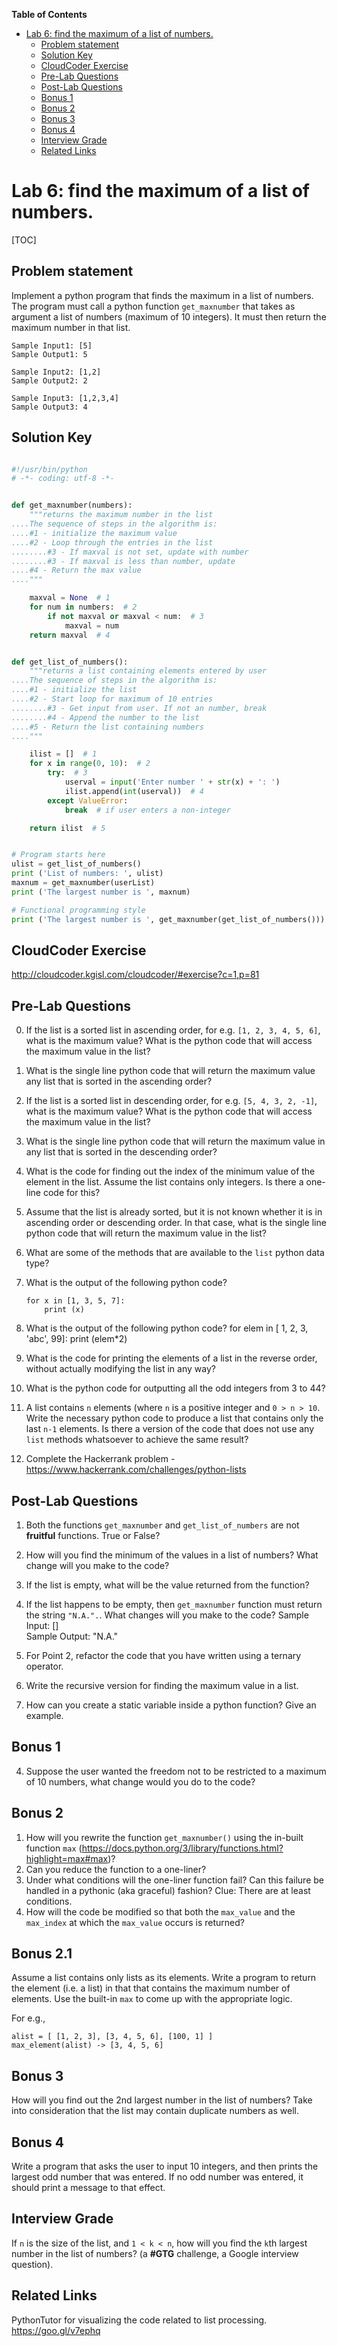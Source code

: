 **Table of Contents**

- [Lab 6: find the maximum of a list of numbers.](#lab-6-find-the-maximum-of-a-list-of-numbers)
  - [Problem statement](#problem-statement)
  - [Solution Key](#solution-key)
  - [CloudCoder Exercise](#cloudcoder-exercise)
  - [Pre-Lab Questions](#pre-lab-questions)
  - [Post-Lab Questions](#post-lab-questions)
  - [Bonus 1](#bonus-1)
  - [Bonus 2](#bonus-2)
  - [Bonus 3](#bonus-3)
  - [Bonus 4](#bonus-4)
  - [Interview Grade](#interview-grade)
  - [Related Links](#related-links)

# Lab 6: find the maximum of a list of numbers.

[TOC]

## Problem statement

Implement a python program that finds the maximum in a list of numbers. The program must call a python function `get_maxnumber` that takes as argument a list of numbers (maximum of 10 integers). It must then return the maximum number in that list.

    Sample Input1: [5]
    Sample Output1: 5

    Sample Input2: [1,2]
    Sample Output2: 2

    Sample Input3: [1,2,3,4]
    Sample Output3: 4

## Solution Key

```python

#!/usr/bin/python
# -*- coding: utf-8 -*-


def get_maxnumber(numbers):
    """returns the maximum number in the list
....The sequence of steps in the algorithm is:
....#1 - initialize the maximum value
....#2 - Loop through the entries in the list
........#3 - If maxval is not set, update with number
........#3 - If maxval is less than number, update
....#4 - Return the max value
...."""

    maxval = None  # 1
    for num in numbers:  # 2
        if not maxval or maxval < num:  # 3
            maxval = num
    return maxval  # 4


def get_list_of_numbers():
    """returns a list containing elements entered by user
....The sequence of steps in the algorithm is:
....#1 - initialize the list
....#2 - Start loop for maximum of 10 entries
........#3 - Get input from user. If not an number, break
........#4 - Append the number to the list
....#5 - Return the list containing numbers
...."""

    ilist = []  # 1
    for x in range(0, 10):  # 2
        try:  # 3
            userval = input('Enter number ' + str(x) + ': ')
            ilist.append(int(userval))  # 4
        except ValueError:
            break  # if user enters a non-integer

    return ilist  # 5


# Program starts here
ulist = get_list_of_numbers()
print ('List of numbers: ', ulist)
maxnum = get_maxnumber(userList)
print ('The largest number is ', maxnum)

# Functional programming style
print ('The largest number is ', get_maxnumber(get_list_of_numbers()))

```

## CloudCoder Exercise

http://cloudcoder.kgisl.com/cloudcoder/#exercise?c=1,p=81

## Pre-Lab Questions

0.  If the list is a sorted list in ascending order, for e.g. `[1, 2, 3, 4, 5, 6]`, what is the maximum value? What is the python code that will access the maximum value in the list?
1.  What is the single line python code that will return the maximum value any list that is sorted in the ascending order?
1.  If the list is a sorted list in descending order, for e.g. `[5, 4, 3, 2, -1]`, what is the maximum value? What is the python code that will access the maximum value in the list?
1.  What is the single line python code that will return the maximum value in any list that is sorted in the descending order?
1.  What is the code for finding out the index of the minimum value of the element in the list. Assume the list contains only integers. Is there a one-line code for this?
1.  Assume that the list is already sorted, but it is not known whether it is in ascending order or descending order. In that case, what is the single line python code that will return the maximum value in the list?
1.  What are some of the methods that are available to the `list` python data type?
1.  What is the output of the following python code?

        for x in [1, 3, 5, 7]:
        	print (x)

1.  What is the output of the following python code?
    for elem in [ 1, 2, 3, 'abc', 99]:
    print (elem\*2)

1.  What is the code for printing the elements of a list in the reverse order, without actually modifying the list in any way?

1.  What is the python code for outputting all the odd integers from 3 to 44?

1.  A list contains `n` elements (where `n` is a positive integer and `0 > n > 10`. Write the necessary python code to produce a list that contains only the last `n-1` elements. Is there a version of the code that does not use any `list` methods whatsoever to achieve the same result?

1.  Complete the Hackerrank problem - https://www.hackerrank.com/challenges/python-lists

## Post-Lab Questions

1. Both the functions `get_maxnumber` and `get_list_of_numbers` are not **fruitful** functions. True or False?
1. How will you find the minimum of the values in a list of numbers? What change will you make to the code?
1. If the list is empty, what will be the value returned from the function?
1. If the list happens to be empty, then `get_maxnumber` function must return the string `"N.A.".`. What changes will you make to the code?
   Sample Input: []  
    Sample Output: "N.A."

1. For Point 2, refactor the code that you have written using a ternary operator.

1. Write the recursive version for finding the maximum value in a list.

1. How can you create a static variable inside a python function? Give an example.

## Bonus 1

4. Suppose the user wanted the freedom not to be restricted to a maximum of 10 numbers, what change would you do to the code?

## Bonus 2

1. How will you rewrite the function `get_maxnumber()` using the in-built function `max` (https://docs.python.org/3/library/functions.html?highlight=max#max)?
2. Can you reduce the function to a one-liner?
3. Under what conditions will the one-liner function fail? Can this failure be handled in a pythonic (aka graceful) fashion? Clue: There are at least conditions.
4. How will the code be modified so that both the `max_value` and the `max_index` at which the `max_value` occurs is returned?

## Bonus 2.1

Assume a list contains only lists as its elements. Write a program to return the element (i.e. a list) in that that contains the maximum number of elements. Use the built-in `max` to come up with the appropriate logic.

For e.g.,

```
alist = [ [1, 2, 3], [3, 4, 5, 6], [100, 1] ]
max_element(alist) -> [3, 4, 5, 6]
```

## Bonus 3

How will you find out the 2nd largest number in the list of numbers? Take into consideration that the list may contain duplicate numbers as well.

## Bonus 4

Write a program that asks the user to input 10 integers, and then prints the largest odd number that was entered. If no odd number was entered, it should print a message to that effect.

## Interview Grade

If `n` is the size of the list, and `1 < k < n`, how will you find the `k`th largest number in the list of numbers? (a **#GTG** challenge, a Google interview question).

## Related Links

PythonTutor for visualizing the code related to list processing. https://goo.gl/v7ephq
